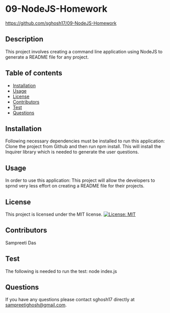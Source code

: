 
  # **09-NodeJS-Homework**
  https://github.com/sghosh17/09-NodeJS-Homework
  ## Description 
  This project involves creating a command line application using NodeJS to generate a README file for any project.
  ## Table of contents
  * [Installation](#installation)
  * [Usage](#usage)
  * [License](#license)
  * [Contributors](#contributors)
  * [Test](#test)
  * [Questions](#questions)
  ## Installation
  Following necessary dependencies must be installed to run this application: 
  Clone the project from Github and then run npm install. This will install the Inquirer library which is needed to generate the user questions.
  ## Usage
  In order to use this application:
  This project will allow the developers to sprnd very less effort on creating a README file for their projects.
  ## License 
  This project is licensed under the MIT license.
  [![License: MIT](https://img.shields.io/badge/License-MIT-yellow.svg)](https://opensource.org/licenses/MIT)
  ## Contributors
  Sampreeti Das
  ## Test
  The following is needed to run the test: node index.js
  ## Questions
  If you have any questions please contact sghosh17 directly at sampreetighosh@gmail.com.
  
